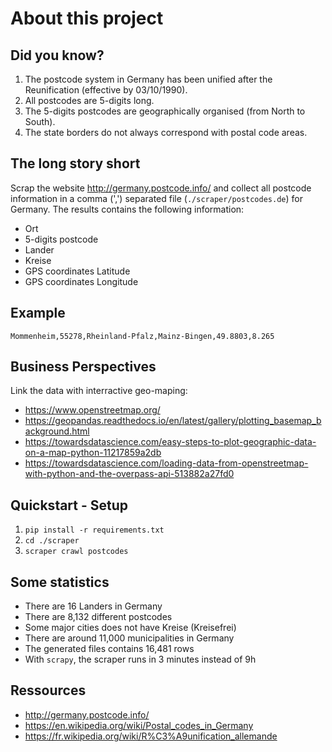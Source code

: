 # About this project

## Did you know?

1. The postcode system in Germany has been unified after the Reunification (effective by 03/10/1990).
2. All postcodes are 5-digits long.
3. The 5-digits postcodes are geographically organised (from North to South).
4. The state borders do not always correspond with postal code areas.

## The long story short

Scrap the website http://germany.postcode.info/ and collect all postcode information in a comma (',') separated file (`./scraper/postcodes.de`) for Germany.
The results contains the following information:

* Ort
* 5-digits postcode
* Lander
* Kreise
* GPS coordinates Latitude
* GPS coordinates Longitude

## Example

```Mommenheim,55278,Rheinland-Pfalz,Mainz-Bingen,49.8803,8.265```

## Business Perspectives

Link the data with interractive geo-maping:

* https://www.openstreetmap.org/
* https://geopandas.readthedocs.io/en/latest/gallery/plotting_basemap_background.html
* https://towardsdatascience.com/easy-steps-to-plot-geographic-data-on-a-map-python-11217859a2db
* https://towardsdatascience.com/loading-data-from-openstreetmap-with-python-and-the-overpass-api-513882a27fd0

## Quickstart - Setup

1. `pip install -r requirements.txt`
2. `cd ./scraper`
3. `scraper crawl postcodes`

## Some statistics

* There are 16 Landers in Germany
* There are 8,132 different postcodes
* Some major cities does not have Kreise (Kreisefrei)
* There are around 11,000 municipalities in Germany
* The generated files contains 16,481 rows
* With `scrapy`, the scraper runs in 3 minutes instead of 9h

## Ressources

* http://germany.postcode.info/
* https://en.wikipedia.org/wiki/Postal_codes_in_Germany
* https://fr.wikipedia.org/wiki/R%C3%A9unification_allemande
